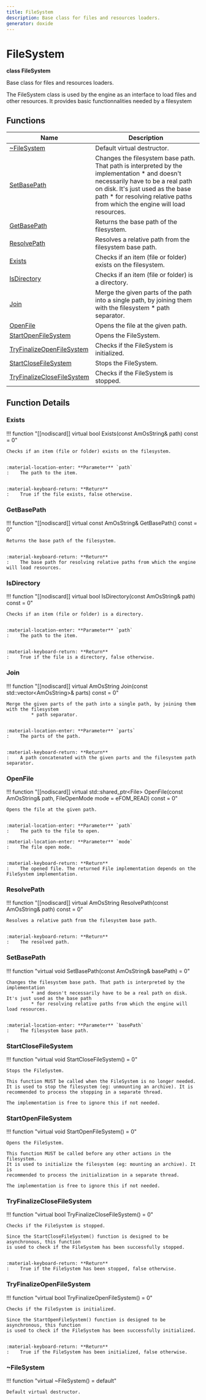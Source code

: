 ```yaml
---
title: FileSystem
description: Base class for files and resources loaders.
generator: doxide
---
```



# FileSystem

**class  FileSystem**


Base class for files and resources loaders.

The FileSystem class is used by the engine as an interface to
load files and other resources. It provides basic functionnalities
needed by a filesystem
    


## Functions

| Name | Description |
| ---- | ----------- |
| [~FileSystem](#_u007eFileSystem) | Default virtual destructor.  |
| [SetBasePath](#SetBasePath) | Changes the filesystem base path. That path is interpreted by the implementation * and doesn't necessarily have to be a real path on disk. It's just used as the base path * for resolving relative paths from which the engine will load resources. |
| [GetBasePath](#GetBasePath) | Returns the base path of the filesystem. |
| [ResolvePath](#ResolvePath) | Resolves a relative path from the filesystem base path. |
| [Exists](#Exists) | Checks if an item (file or folder) exists on the filesystem. |
| [IsDirectory](#IsDirectory) | Checks if an item (file or folder) is a directory. |
| [Join](#Join) | Merge the given parts of the path into a single path, by joining them with the filesystem * path separator. |
| [OpenFile](#OpenFile) | Opens the file at the given path. |
| [StartOpenFileSystem](#StartOpenFileSystem) | Opens the FileSystem. |
| [TryFinalizeOpenFileSystem](#TryFinalizeOpenFileSystem) | Checks if the FileSystem is initialized. |
| [StartCloseFileSystem](#StartCloseFileSystem) | Stops the FileSystem. |
| [TryFinalizeCloseFileSystem](#TryFinalizeCloseFileSystem) | Checks if the FileSystem is stopped. |

## Function Details

### Exists<a name="Exists"></a>
!!! function "[[nodiscard]] virtual bool Exists(const AmOsString&amp; path) const = 0"

    
    Checks if an item (file or folder) exists on the filesystem.
    
    
    :material-location-enter: **Parameter** `path`
    :    The path to the item.
    
    
    :material-keyboard-return: **Return**
    :    True if the file exists, false otherwise.
            
    

### GetBasePath<a name="GetBasePath"></a>
!!! function "[[nodiscard]] virtual const AmOsString&amp; GetBasePath() const = 0"

    
    Returns the base path of the filesystem.
    
    
    :material-keyboard-return: **Return**
    :    The base path for resolving relative paths from which the engine will load resources.
            
    

### IsDirectory<a name="IsDirectory"></a>
!!! function "[[nodiscard]] virtual bool IsDirectory(const AmOsString&amp; path) const = 0"

    
    Checks if an item (file or folder) is a directory.
    
    
    :material-location-enter: **Parameter** `path`
    :    The path to the item.
    
    
    :material-keyboard-return: **Return**
    :    True if the file is a directory, false otherwise.
            
    

### Join<a name="Join"></a>
!!! function "[[nodiscard]] virtual AmOsString Join(const std::vector&lt;AmOsString&gt;&amp; parts) const = 0"

    
    Merge the given parts of the path into a single path, by joining them with the filesystem
             * path separator.
    
    
    :material-location-enter: **Parameter** `parts`
    :    The parts of the path.
    
    
    :material-keyboard-return: **Return**
    :    A path concatenated with the given parts and the filesystem path separator.
            
    

### OpenFile<a name="OpenFile"></a>
!!! function "[[nodiscard]] virtual std::shared_ptr&lt;File&gt; OpenFile(const AmOsString&amp; path, FileOpenMode mode = eFOM_READ) const = 0"

    
    Opens the file at the given path.
    
    
    :material-location-enter: **Parameter** `path`
    :    The path to the file to open.
        
    :material-location-enter: **Parameter** `mode`
    :    The file open mode.
    
    
    :material-keyboard-return: **Return**
    :    The opened file. The returned File implementation depends on the FileSystem implementation.
            
    

### ResolvePath<a name="ResolvePath"></a>
!!! function "[[nodiscard]] virtual AmOsString ResolvePath(const AmOsString&amp; path) const = 0"

    
    Resolves a relative path from the filesystem base path.
    
    
    :material-keyboard-return: **Return**
    :    The resolved path.
            
    

### SetBasePath<a name="SetBasePath"></a>
!!! function "virtual void SetBasePath(const AmOsString&amp; basePath) = 0"

    
    Changes the filesystem base path. That path is interpreted by the implementation
             * and doesn't necessarily have to be a real path on disk. It's just used as the base path
             * for resolving relative paths from which the engine will load resources.
    
    
    :material-location-enter: **Parameter** `basePath`
    :    The filesystem base path.
                
    

### StartCloseFileSystem<a name="StartCloseFileSystem"></a>
!!! function "virtual void StartCloseFileSystem() = 0"

    
    Stops the FileSystem.
    
    This function MUST be called when the FileSystem is no longer needed.
    It is used to stop the filesystem (eg: unmounting an archive). It is
    recommended to process the stopping in a separate thread.
    
    The implementation is free to ignore this if not needed.
            
    

### StartOpenFileSystem<a name="StartOpenFileSystem"></a>
!!! function "virtual void StartOpenFileSystem() = 0"

    
    Opens the FileSystem.
    
    This function MUST be called before any other actions in the filesystem.
    It is used to initialize the filesystem (eg: mounting an archive). It is
    recommended to process the initialization in a separate thread.
    
    The implementation is free to ignore this if not needed.
            
    

### TryFinalizeCloseFileSystem<a name="TryFinalizeCloseFileSystem"></a>
!!! function "virtual bool TryFinalizeCloseFileSystem() = 0"

    
    Checks if the FileSystem is stopped.
    
    Since the StartCloseFileSystem() function is designed to be asynchronous, this function
    is used to check if the FileSystem has been successfully stopped.
    
    
    :material-keyboard-return: **Return**
    :    True if the FileSystem has been stopped, false otherwise.
            
    

### TryFinalizeOpenFileSystem<a name="TryFinalizeOpenFileSystem"></a>
!!! function "virtual bool TryFinalizeOpenFileSystem() = 0"

    
    Checks if the FileSystem is initialized.
    
    Since the StartOpenFileSystem() function is designed to be asynchronous, this function
    is used to check if the FileSystem has been successfully initialized.
    
    
    :material-keyboard-return: **Return**
    :    True if the FileSystem has been initialized, false otherwise.
            
    

### ~FileSystem<a name="_u007eFileSystem"></a>
!!! function "virtual ~FileSystem() = default"

    
    Default virtual destructor.
             
    
    
    

